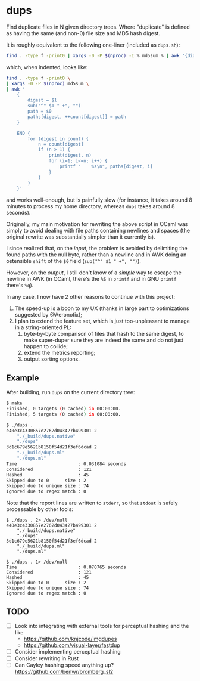 dups
====

Find duplicate files in N given directory trees. Where "duplicate" is defined
as having the same (and non-0) file size and MD5 hash digest.

It is roughly equivalent to the following one-liner (included as `dups.sh`):
```sh
find . -type f -print0 | xargs -0 -P $(nproc) -I % md5sum % | awk '{digest = $1;  sub("^" $1 " +", ""); path = $0; paths[digest, ++cnt[digest]] = path} END {for (digest in cnt) {n = cnt[digest]; if (n > 1) {print(digest, n); for (i=1; i<=n; i++) {printf "    %s\n", paths[digest, i]} } } }'
```

which, when indented, looks like:
```sh
find . -type f -print0 \
| xargs -0 -P $(nproc) md5sum \
| awk '
    {
        digest = $1
        sub("^" $1 " +", "")
        path = $0
        paths[digest, ++count[digest]] = path
    }

    END {
        for (digest in count) {
            n = count[digest]
            if (n > 1) {
                print(digest, n)
                for (i=1; i<=n; i++) {
                    printf "    %s\n", paths[digest, i]
                }
            }
        }
    }'
```

and works well-enough, but is painfully slow (for instance, it takes around 8
minutes to process my home directory, whereas `dups` takes around 8 seconds).

Originally, my main motivation for rewriting the above script in OCaml was
simply to avoid dealing with file paths containing newlines and spaces (the
original rewrite was substantially simpler than it currently is).

I since realized that, on the _input_, the problem is avoided by delimiting the
found paths with the null byte, rather than a newline and in AWK doing an
ostensible `shift` of the `$0` field (`sub("^" $1 " +", "")`).

However, on the _output_, I still don't know of a _simple_ way to escape the
newline in AWK (in OCaml, there's the `%S` in `printf` and in GNU `printf`
there's `%q`).

In any case, I now have 2 other reasons to continue with this project:
1. The speed-up is a boon to my UX (thanks in large part to optimizations
   suggested by @Aeronotix);
2. I plan to extend the feature set, which is just too-unpleasant to manage in
   a string-oriented PL:
    1. byte-by-byte comparison of files that hash to the same digest, to make
       super-duper sure they are indeed the same and do not just happen to
       collide;
    2. extend the metrics reporting;
    3. output sorting options.

Example
-------
After building, run `dups` on the current directory tree:

```sh
$ make
Finished, 0 targets (0 cached) in 00:00:00.
Finished, 5 targets (0 cached) in 00:00:00.

$ ./dups .
e40e3c4330857e2762d043427b499301 2
    "./_build/dups.native"
    "./dups"
3d1c679e5621b8150f54d21f3ef6dcad 2
    "./_build/dups.ml"
    "./dups.ml"
Time                       : 0.031084 seconds
Considered                 : 121
Hashed                     : 45
Skipped due to 0      size : 2
Skipped due to unique size : 74
Ignored due to regex match : 0

```
Note that the report lines are written to `stderr`, so that `stdout` is safely
processable by other tools:

```
$ ./dups . 2> /dev/null
e40e3c4330857e2762d043427b499301 2
    "./_build/dups.native"
    "./dups"
3d1c679e5621b8150f54d21f3ef6dcad 2
    "./_build/dups.ml"
    "./dups.ml"

$ ./dups . 1> /dev/null
Time                       : 0.070765 seconds
Considered                 : 121
Hashed                     : 45
Skipped due to 0      size : 2
Skipped due to unique size : 74
Ignored due to regex match : 0

```

TODO
-------------------------------------------------------------------------------

- [ ] Look into integrating with external tools for perceptual hashing and the like
  - https://github.com/knjcode/imgdupes
  - https://github.com/visual-layer/fastdup
- [ ] Consider implementing perceptual hashing
- [ ] Consider rewriting in Rust
- [ ] Can Cayley hashing speed anything up?
  <https://github.com/benwr/bromberg_sl2>

